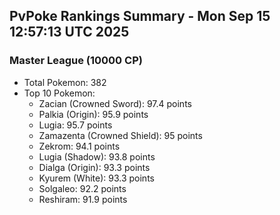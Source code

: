 ## PvPoke Rankings Summary - Mon Sep 15 12:57:13 UTC 2025

### Master League (10000 CP)
- Total Pokemon: 382
- Top 10 Pokemon:
  - Zacian (Crowned Sword): 97.4 points
  - Palkia (Origin): 95.9 points
  - Lugia: 95.7 points
  - Zamazenta (Crowned Shield): 95 points
  - Zekrom: 94.1 points
  - Lugia (Shadow): 93.8 points
  - Dialga (Origin): 93.3 points
  - Kyurem (White): 93.3 points
  - Solgaleo: 92.2 points
  - Reshiram: 91.9 points

